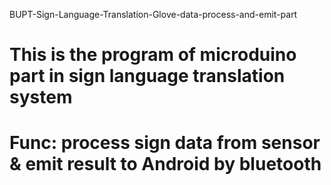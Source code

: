 BUPT-Sign-Language-Translation-Glove-data-process-and-emit-part
# This is the program of microduino part in sign language translation system
# Func: process sign data from sensor & emit result to Android by bluetooth
 
